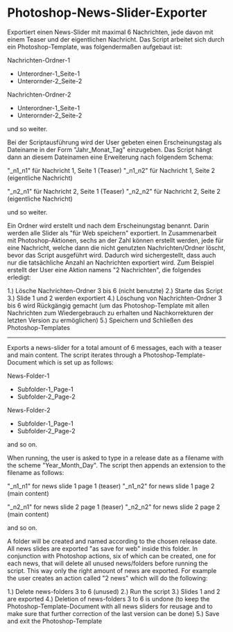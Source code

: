 # Photoshop-News-Slider-Exporter

Exportiert einen News-Slider mit maximal 6 Nachrichten, jede davon mit einem Teaser und der eigentlichen Nachricht.
Das Script arbeitet sich durch ein Photoshop-Template, was folgendermaßen aufgebaut ist:

Nachrichten-Ordner-1  
* Unterordner-1_Seite-1 
* Unterornder-2_Seite-2


Nachrichten-Ordner-2 
* Unterordner-1_Seite-1 
* Unterornder-2_Seite-2

und so weiter.

Bei der Scriptausführung wird der User gebeten einen Erscheinungstag als Dateiname in der Form "Jahr_Monat_Tag" einzugeben.
Das Script hängt dann an diesem Dateinamen eine Erweiterung nach folgendem Schema:

"_n1_n1" für Nachricht 1, Seite 1 (Teaser)
"_n1_n2" für Nachricht 1, Seite 2 (eigentliche Nachricht)

"_n2_n1" für Nachricht 2, Seite 1 (Teaser)
"_n2_n2" für Nachricht 2, Seite 2 (eigentliche Nachricht)

und so weiter.

Ein Ordner wird erstellt und nach dem Erscheinungstag benannt. Darin werden alle Slider als "für Web speichern" exportiert. In Zusammenarbeit mit Photoshop-Aktionen, sechs an der Zahl können erstellt werden,
jede für eine Nachricht, welche dann die nicht genutzten Nachrichten/Ordner löscht, bevor das Script ausgeführt wird. Dadurch wird sichergestellt, dass auch nur die tatsächliche Anzahl an Nachrichten exportiert wird. Zum Beispiel erstellt der User eine Aktion namens "2 Nachrichten", die folgendes erledigt:

1.) Lösche Nachrichten-Ordner 3 bis 6 (nicht benutzte)
2.) Starte das Script
3.) Slide 1 und 2 werden exportiert
4.) Löschung von Nachrichten-Ordner 3 bis 6 wird Rückgängig gemacht (um das Photoshop-Template mit allen Nachrichten zum Wiedergebrauch zu erhalten und Nachkorrekturen der letzten Version zu ermöglichen)
5.) Speichern und Schließen des Photoshop-Templates

--------------------------------------------------------------------------------------------------------------------------------

Exports a news-slider for a total amount of 6 messages, each with a teaser and main content.
The script iterates through a Photoshop-Template-Document which is set up as follows:

News-Folder-1
* Subfolder-1_Page-1
* Subfolder-2_Page-2


News-Folder-2
* Subfolder-1_Page-1
* Subfolder-2_Page-2

and so on.

When running, the user is asked to type in a release date as a filename with the scheme "Year_Month_Day".
The script then appends an extension to the filename as follows:

"_n1_n1" for news slide 1 page 1 (teaser)
"_n1_n2" for news slide 1 page 2 (main content)

"_n2_n1" for news slide 2 page 1 (teaser)
"_n2_n2" for news slide 2 page 2 (main content)

and so on.

A folder will be created and named according to the chosen release date. All news slides are exported "as save for web" inside this folder. In conjunction with Photoshop actions, six of which can be created, one for each news, that will delete all unused news/folders before running the script. This way only the right amount of news are exported. For example the user creates an action called "2 news" which will do the following:

1.) Delete news-folders 3 to 6 (unused)
2.) Run the script
3.) Slides 1 and 2 are exported
4.) Deletion of news-folders 3 to 6 is undone (to keep the Photoshop-Template-Document with all news sliders for reusage and to make sure that further correction of the last version can be done)
5.) Save and exit the Photoshop-Template


